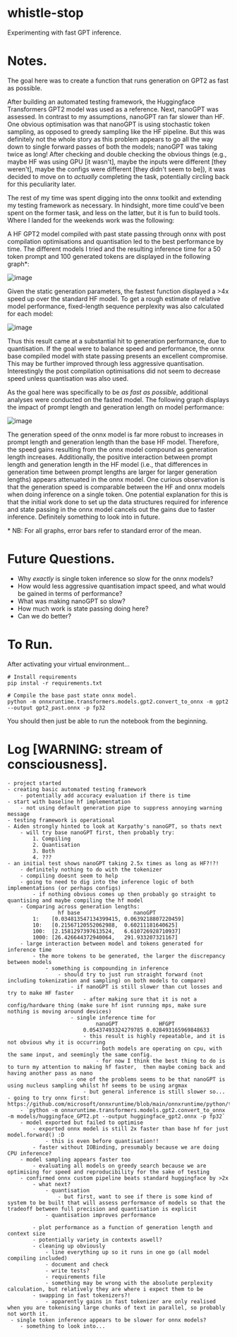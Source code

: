 # whistle-stop

Experimenting with fast GPT inference.

# Notes.

The goal here was to create a function that runs generation on GPT2 as fast as possible. 

After building an automated testing framework, the Huggingface Transformers GPT2 model was used as a reference. Next, nanoGPT was assessed. In contrast to my assumptions, nanoGPT ran far slower than HF. One obvious optimisation was that nanoGPT is using stochastic token sampling, as opposed to greedy sampling like the HF pipeline. But this was definitely not the whole story as this problem appears to go all the way down to single forward passes of both the models; nanoGPT was taking twice as long! After checking and double checking the obvious things (e.g., maybe HF was using GPU [it wasn't], maybe the inputs were different [they weren't], maybe the configs were different [they didn't seem to be]), it was decided to move on to _actually_ completing the task, potentially circling back for this peculiarity later.

The rest of my time was spent digging into the onnx toolkit and extending my testing framework as necessary. In hindsight, more time could've been spent on the former task, and less on the latter, but it is fun to build tools. Where I landed for the weekends work was the following:

A HF GPT2 model compiled with past state passing through onnx with post compilation optimisations and quantisation led to the best performance by time. The different models I tried and the resulting inference time for a 50 token prompt and 100 generated tokens are displayed in the following graph*:

![image](https://user-images.githubusercontent.com/34499901/219914822-b4eda896-3cd5-4a5c-8769-33010bbf5cba.png)

Given the static generation parameters, the fastest function displayed a >4x speed up over the standard HF model.
To get a rough estimate of relative model performance, fixed-length sequence perplexity was also calculated for each model:

![image](https://user-images.githubusercontent.com/34499901/219915172-d93abd13-49a6-48e4-a2c4-505959a1ad52.png)

Thus this result came at a substantial hit to generation performance, due to quantisation. If the goal were to balance speed and performance, the onnx base compiled model with state passing presents an excellent compromise. This may be further improved through less aggressive quantisation. Interestingly the post compilation optimisations did not seem to decrease speed unless quantisation was also used.

As the goal here was specifically to be _as fast as possible_, additional analyses were conducted on the fasted model. The following graph displays the impact of prompt length and generation length on model performance:

![image](https://user-images.githubusercontent.com/34499901/219918131-f4a01a82-f474-4cf9-a7d9-12fecc6ee216.png)

The generation speed of the onnx model is far more robust to increases in prompt length and generation length than the base HF model. Therefore, the speed gains resulting from the onnx model compound as generation length increases. Additionally, the positive interaction between prompt length and generation length in the HF model (i.e., that differences in generation time between prompt lengths are larger for larger generation lengths) appears attenuated in the onnx model. One curious observation is that the generation speed is comparable between the HF and onnx models when doing inference on a single token. One potential explanation for this is that the initial work done to set up the data structures required for inference and state passing in the onnx model cancels out the gains due to faster inference. Definitely something to look into in future.

\* NB: For all graphs, error bars refer to standard error of the mean.

# Future Questions.

- Why _exactly_ is single token inference so slow for the onnx models?
- How would less aggressive quantisation impact speed, and what would be gained in terms of performance?
- What was making nanoGPT so slow?
- How much work is state passing doing here?
- Can we do better?

# To Run.

After activating your virtual environment...

```
# Install requirements
pip instal -r requirements.txt

# Compile the base past state onnx model.
python -m onnxruntime.transformers.models.gpt2.convert_to_onnx -m gpt2 --output gpt2_past.onnx -p fp32
```

You should then just be able to run the notebook from the beginning.

# Log [WARNING: stream of consciousness].

    - project started
    - creating basic automated testing framework
        - potentially add accuracy evaluation if there is time
    - start with baseline hf implementation
        - not using default generation pipe to suppress annoying warning message
    - testing framework is operational
    - Aiden strongly hinted to look at Karpathy's nanoGPT, so thats next
        - will try base nanoGPT first, then probably try:
            1. Compiling
            2. Quantisation
            3. Both
            4. ???
    - an initial test shows nanoGPT taking 2.5x times as long as HF?!?!
        - definitely nothing to do with the tokenizer
        - compiling doesnt seem to help
        - going to need to dig into the inference logic of both implementations (or perhaps configs)
            - if nothing obvious comes up then probably go straight to quantising and maybe compiling the hf model
        - Comparing across generation lengths:
                    hf base                 nanoGPT
            1:    [0.034813547134399415, 0.0639218807220459]
            10:   [0.21567120552062988,  0.60211181640625]
            100:  [2.1581297397613524,   6.610726928710937]
            1000: [26.426644372940064,   291.933207321167]
        - large interaction between model and tokens generated for inference time
            - the more tokens to be generated, the larger the discrepancy between models
                - something is compounding in inference
                    - should try to just run straight forward (not including tokenization and sampling) on both models to compare)
                        - if nanoGPT is still slower than cut losses and try to make HF faster
                            - after making sure that it is not a config/hardware thing (make sure hf isnt running mps, make sure nothing is moving around devices)
                        - single inference time for
                                nanoGPT             HFGPT
                            0.05437493324279785 0.028493165969848633
                            - this result is highly repeatable, and it is not obvious why it is occurring
                                - both models are operating on cpu, with the same input, and seemingly the same config.
                                - for now I think the best thing to do is to turn my attention to making hf faster,  then maybe coming back and having another pass as nano
                        - one of the problems seems to be that nanoGPT is using nucleus sampling whilst hf seems to be using argmax
                            - but general inference is still slower so...
    - going to try onnx first: https://github.com/microsoft/onnxruntime/blob/main/onnxruntime/python/tools/transformers/notebooks/Inference_GPT2_with_OnnxRuntime_on_CPU.ipynb
        - `python -m onnxruntime.transformers.models.gpt2.convert_to_onnx -m models/huggingface_GPT2.pt --output huggingface_gpt2.onnx -p fp32`
        - model exported but failed to optimise
            - exported onnx model is still 2x faster than base hf for just model.forward() :D
                - this is even before quantisation!!
            - faster without IOBinding, presumably because we are doing CPU inference?
        - model sampling appears faster too
            - evaluating all models on greedy search because we are optimising for speed and reproducibility for the sake of testing
        - confirmed onnx custom pipeline beats standard huggingface by >2x
            - what next?
                - quantisation
                    - but first, want to see if there is some kind of system to be built that will assess performance of models so that the tradeoff between full precision and quantisation is explicit
                - quantisation improves performance

            - plot performance as a function of generation length and context size
            - potentially variety in contexts aswell?
            - cleaning up obviously
                - line everything up so it runs in one go (all model compiling included)
                - document and check
                - write tests?
                - requirements file
                - something may be wrong with the absolute perplexity calculation, but relatively they are where i expect them to be
            - swapping in fast tokenizers?!
                - apparently gains in fast tokenizer are only realised when you are tokenising large chunks of text in parallel, so probably not worth it.
     - single token inference appears to be slower for onnx models?
        - something to look into...
